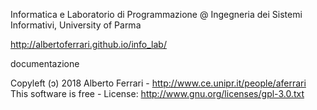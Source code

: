 Informatica e Laboratorio di Programmazione @ Ingegneria dei Sistemi Informativi, University of Parma

http://albertoferrari.github.io/info_lab/

documentazione

Copyleft (ɔ) 2018 Alberto Ferrari - http://www.ce.unipr.it/people/aferrari
This software is free - License: http://www.gnu.org/licenses/gpl-3.0.txt

